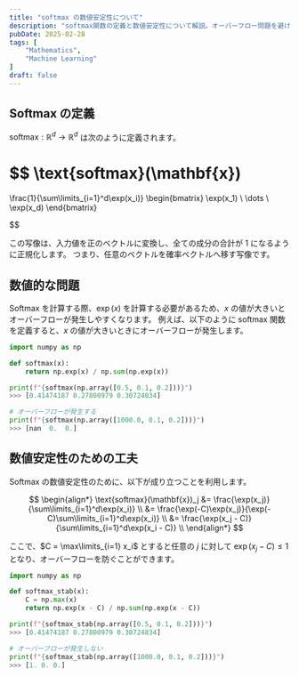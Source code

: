 ```yaml
---
title: "softmax の数値安定性について"
description: "softmax関数の定義と数値安定性について解説。オーバーフロー問題を避けるための工夫として、最大値を引く手法を紹介。"
pubDate: 2025-02-28
tags: [
    "Mathematics",
    "Machine Learning"
]
draft: false
---
```



## Softmax の定義

$\text{softmax}:\mathbb R^d\to\mathbb R^d$ は次のように定義されます。

$$
\text{softmax}(\mathbf{x})
=
\frac{1}{\sum\limits_{i=1}^d\exp(x_i)}
\begin{bmatrix}
\exp(x_1) \\
\dots \\
\exp(x_d)
\end{bmatrix}

$$

この写像は、入力値を正のベクトルに変換し、全ての成分の合計が 1 になるように正規化します。
つまり、任意のベクトルを確率ベクトルへ移す写像です。

## 数値的な問題

Softmax を計算する際、$\exp(x)$ を計算する必要があるため、$x$ の値が大きいとオーバーフローが発生しやすくなります。
例えば、以下のように softmax 関数を定義すると、$x$ の値が大きいときにオーバーフローが発生します。

```python
import numpy as np

def softmax(x):
    return np.exp(x) / np.sum(np.exp(x))

print(f"{softmax(np.array([0.5, 0.1, 0.2]))}")
>>> [0.41474187 0.27800979 0.30724834]

# オーバーフローが発生する
print(f"{softmax(np.array([1000.0, 0.1, 0.2]))}")
>>> [nan  0.  0.]
```

## 数値安定性のための工夫

Softmax の数値安定性のために、以下が成り立つことを利用します。

$$
\begin{align*}
\text{softmax}(\mathbf{x})_j
&= \frac{\exp(x_j)}{\sum\limits_{i=1}^d\exp(x_i)} \\
&= \frac{\exp(-C)\exp(x_j)}{\exp(-C)\sum\limits_{i=1}^d\exp(x_i)} \\
&= \frac{\exp(x_j - C)}{\sum\limits_{i=1}^d\exp(x_i - C)} \\
\end{align*}
$$

ここで、$C = \max\limits_{i=1} x_i$ とすると任意の $j$ に対して $\exp(x_j - C)\le 1$ となり、オーバーフローを防ぐことができます。

```python
import numpy as np

def softmax_stab(x):
    C = np.max(x)
    return np.exp(x - C) / np.sum(np.exp(x - C))

print(f"{softmax_stab(np.array([0.5, 0.1, 0.2]))}")
>>> [0.41474187 0.27800979 0.30724834]

# オーバーフローが発生しない
print(f"{softmax_stab(np.array([1000.0, 0.1, 0.2]))}")
>>> [1. 0. 0.]
```
